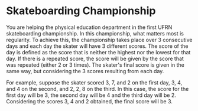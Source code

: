 # Skateboarding Championship

You are helping the physical education department in the first UFRN skateboarding championship. In this championship, what matters most is regularity. To achieve this, the championship takes place over 3 consecutive days and each day the skater will have 3 different scores. The score of the day is defined as the score that is neither the highest nor the lowest for that day. If there is a repeated score, the score will be given by the score that was repeated (either 2 or 3 times). The skater's final score is given in the same way, but considering the 3 scores resulting from each day.

For example, suppose the skater scored 3, 7, and 2 on the first day, 3, 4, and 4 on the second, and 2, 2, 8 on the third. In this case, the score for the first day will be 3, the second day will be 4 and the third day will be 2. Considering the scores 3, 4 and 2 obtained, the final score will be 3.
